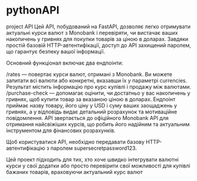 # pythonAPI
project API 
Цей API, побудований на FastAPI, дозволяє легко отримувати актуальні курси валют з Monobank і перевіряти, чи вистачає ваших накопичень у гривнях для покупки товарів за ціною в доларах. Завдяки простій базовій HTTP-автентифікації, доступ до API захищений паролем, що гарантує безпеку вашої інформації.

Основний функціонал включає два ендпоінти:

/rates — повертає курси валют, отримані з Monobank. Ви можете запитати всі валюти або конкретні, вказавши їх у параметрі currencies. Результат містить інформацію про курс купівлі і продажу між валютами.
/purchase-check — допомагає оцінити, чи достатньо у вас накопичень у гривнях, щоб купити товар за вказаною ціною в доларах. Ендпоінт приймає назву товару, його ціну у USD і суму ваших заощаджень у гривнях, а у відповідь видає детальний розрахунок та мотиваційне повідомлення.
API звертається до офіційного Monobank API для отримання найсвіжіших курсів, що робить його надійним та актуальним інструментом для фінансових розрахунків.

Щоб користуватися API, необхідно передавати базову HTTP-автентифікацію з паролем supersecretpassword123.

Цей проект підходить для тих, хто хоче швидко інтегрувати валютні курси у свої додатки або просто перевірити свої можливості для купівлі бажаних товарів, враховуючи актуальний курс валют
